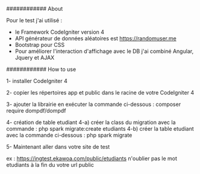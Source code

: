############  About

Pour le test j'ai utilisé :
  - le Framework CodeIgniter version  4
  - API générateur de données aléatoires est https://randomuser.me
  - Bootstrap pour CSS
  - Pour améliorer l'interaction d'affichage avec le DB j'ai combiné Angular, Jquery et AJAX
  
 ############  How to use

1- installer CodeIgniter 4

2- copier les répertoires app et public dans  le racine de votre  CodeIgniter 4

3- ajouter la librairie 
    en exécuter la commande ci-dessous :
        composer require dompdf/dompdf
        
4- création de table etudiant
   4-a) créer la class du migration avec la commande :
         php spark migrate:create etudiants
   4-b) créer la table etudiant avec la commande ci-dessous :
          php spark migrate
          
5- Maintenant aller dans votre site de test

  ex :  https://ingtest.ekawoa.com/public/etudiants
        n'oublier pas le mot etudiants à la fin du  votre url public
